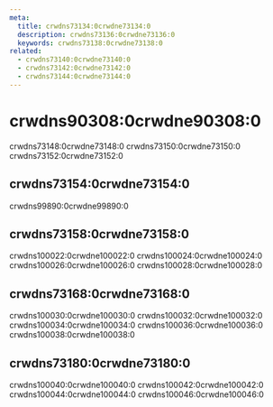 ```yaml
---
meta:
  title: crwdns73134:0crwdne73134:0
  description: crwdns73136:0crwdne73136:0
  keywords: crwdns73138:0crwdne73138:0
related:
  - crwdns73140:0crwdne73140:0
  - crwdns73142:0crwdne73142:0
  - crwdns73144:0crwdne73144:0
---
```


# crwdns90308:0crwdne90308:0

crwdns73148:0crwdne73148:0 crwdns73150:0crwdne73150:0 crwdns73152:0crwdne73152:0

## crwdns73154:0crwdne73154:0

crwdns99890:0crwdne99890:0

## crwdns73158:0crwdne73158:0

crwdns100022:0crwdne100022:0 crwdns100024:0crwdne100024:0 crwdns100026:0crwdne100026:0 crwdns100028:0crwdne100028:0

## crwdns73168:0crwdne73168:0

crwdns100030:0crwdne100030:0 crwdns100032:0crwdne100032:0 crwdns100034:0crwdne100034:0 crwdns100036:0crwdne100036:0 crwdns100038:0crwdne100038:0

## crwdns73180:0crwdne73180:0

crwdns100040:0crwdne100040:0 crwdns100042:0crwdne100042:0 crwdns100044:0crwdne100044:0 crwdns100046:0crwdne100046:0

<vuetify-comparison />

<backmatter />
